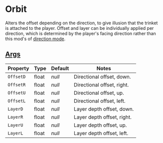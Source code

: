 # Orbit

Alters the offset depending on the direction, to give illusion that the trinket is attached to the player. Offset and layer can be individually applied per direction, which is determined by the player's facing direction rather than this mod's of [direction mode](003.0-Direction.md).

## [Args](~/api/TrinketTinker.Models.MotionArgs.RelativeArgs.yml)

| Property | Type | Default | Notes |
| -------- | ---- | ------- | ----- |
| `OffsetD` | float | _null_ | Directional offset, down. |
| `OffsetR` | float | _null_ | Directional offset, right. |
| `OffsetU` | float | _null_ | Directional offset, up. |
| `OffsetL` | float | _null_ | Directional offset, left. |
| `LayerD` | float | _null_ | Layer depth offset, down. |
| `LayerR` | float | _null_ | Layer depth offset, right. |
| `LayerU` | float | _null_ | Layer depth offset, up. |
| `LayerL` | float | _null_ | Layer depth offset, left. |
